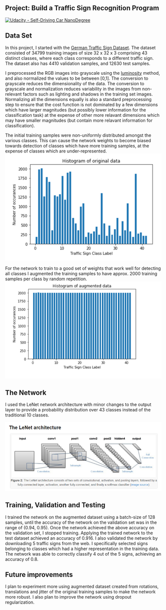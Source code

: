 
## Project: Build a Traffic Sign Recognition Program
[![Udacity - Self-Driving Car NanoDegree](https://s3.amazonaws.com/udacity-sdc/github/shield-carnd.svg)](http://www.udacity.com/drive)

Data Set
---
In this project, I started with the [German Traffic Sign Dataset](http://benchmark.ini.rub.de/?section=gtsrb&subsection=dataset). The dataset consisted of 34799 training images of size 32 x 32 x 3 comprising 43 distinct classes, where each class corresponds to a different traffic sign. The dataset also has 4410 validation samples, and 12630 test samples. 

I preprocessed the RGB images into grayscale using the [luminosity](https://www.johndcook.com/blog/2009/08/24/algorithms-convert-color-grayscale/) method, and also normalized the values to be between [0,1]. The conversion to grayscale reduces the dimensionality of the data. The conversion to grayscale and normalization reduces variability in the images from non-relevant factors such as lighting and shadows in the training set images. Normalizing all the dimensions equally is also a standard preprocessing step to ensure that the cost function is not dominated by a few dimensions which have larger magnitudes (but possibly lower information for the classification task) at the expense of other more relavant dimensions which may have smaller magnitudes (but contain more relavant information for classification).

The initial training samples were non-uniformly distributed amongst the various classes. This can cause the network weights to become biased towards detection of classes which have more training samples, at the expense of classes which are under-represented.
![original dataset](https://github.com/calvinhobbes119/Traffic-Sign-Classifier/blob/master/examples/histogram_original.png)

For the network to train to a good set of weights that work well for detecting all classes I augmented the training samples to have approx. 2000 training samples per class by random repetition.
![augmented dataset](https://github.com/calvinhobbes119/Traffic-Sign-Classifier/blob/master/examples/histogram_augmented.png)

The Network
---
I used the LeNet network architecture with minor changes to the output layer to provide a probability distribution over 43 classes instead of the traditional 10 classes.

![LeNet](https://github.com/calvinhobbes119/Traffic-Sign-Classifier/blob/master/examples/LeNet.png)

Training, Validation and Testing
---
I trained the network on the augmented dataset using a batch-size of 128 samples, until the accuracy of the network on the validation set was in the range of (0.94, 0.95). Once the network achieved the above accuracy on the validation set, I stopped training. Applying the trained network to the test dataset achieved an accuracy of 0.916. I also validated the network by downloading 5 traffic signs from the web. I specifically selected signs belonging to classes which had a higher representation in the training data. The network was able to correctly classify 4 out of the 5 signs, achieving an accuracy of 0.8.

Future improvements
---
I plan to experiment more using augmented dataset created from rotations, translations and jitter of the original training samples to make the network more robust. I also plan to improve the network using dropout regularization.
